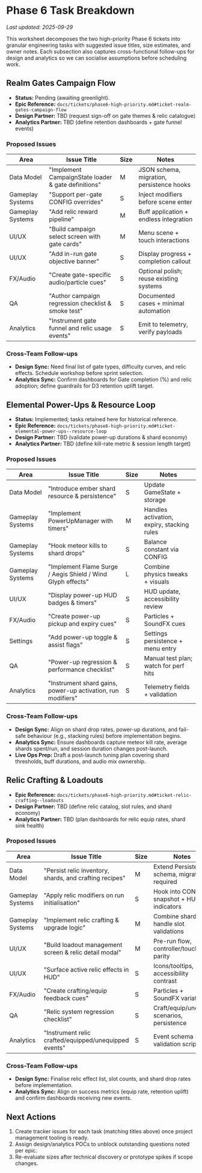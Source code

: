 # Phase 6 Task Breakdown

_Last updated: 2025-09-29_

This worksheet decomposes the two high-priority Phase 6 tickets into granular engineering tasks with suggested issue titles, size estimates, and owner notes. Each subsection also captures cross-functional follow-ups for design and analytics so we can socialise assumptions before scheduling work.

## Realm Gates Campaign Flow
- **Status:** Pending (awaiting greenlight).
- **Epic Reference:** `docs/tickets/phase6-high-priority.md#ticket-realm-gates-campaign-flow`
- **Design Partner:** TBD (request sign-off on gate themes & relic catalogue)
- **Analytics Partner:** TBD (define retention dashboards + gate funnel events)

### Proposed Issues
| Area | Issue Title | Size | Notes |
| --- | --- | --- | --- |
| Data Model | "Implement CampaignState loader & gate definitions" | M | JSON schema, migration, persistence hooks |
| Gameplay Systems | "Support per-gate CONFIG overrides" | S | Inject modifiers before scene enter |
| Gameplay Systems | "Add relic reward pipeline" | M | Buff application + endless integration |
| UI/UX | "Build campaign select screen with gate cards" | M | Menu scene + touch interactions |
| UI/UX | "Add in-run gate objective banner" | S | Display progress + completion callout |
| FX/Audio | "Create gate-specific audio/particle cues" | S | Optional polish; reuse existing systems |
| QA | "Author campaign regression checklist & smoke test" | S | Documented cases + minimal automation |
| Analytics | "Instrument gate funnel and relic usage events" | S | Emit to telemetry, verify payloads |

### Cross-Team Follow-ups
- **Design Sync:** Need final list of gate types, difficulty curves, and relic effects. Schedule workshop before sprint selection.
- **Analytics Sync:** Confirm dashboards for Gate completion (%) and relic adoption; define guardrails for D3 retention uplift target.

## Elemental Power-Ups & Resource Loop
- **Status:** Implemented; tasks retained here for historical reference.
- **Epic Reference:** `docs/tickets/phase6-high-priority.md#ticket-elemental-power-ups--resource-loop`
- **Design Partner:** TBD (validate power-up durations & shard economy)
- **Analytics Partner:** TBD (define kill-rate metric & session length target)

### Proposed Issues
| Area | Issue Title | Size | Notes |
| --- | --- | --- | --- |
| Data Model | "Introduce ember shard resource & persistence" | S | Update GameState + storage |
| Gameplay Systems | "Implement PowerUpManager with timers" | M | Handles activation, expiry, stacking rules |
| Gameplay Systems | "Hook meteor kills to shard drops" | S | Balance constant via CONFIG |
| Gameplay Systems | "Implement Flame Surge / Aegis Shield / Wind Glyph effects" | L | Combine physics tweaks + visuals |
| UI/UX | "Display power-up HUD badges & timers" | S | HUD update, accessibility review |
| FX/Audio | "Create power-up pickup and expiry cues" | S | Particles + SoundFX cues |
| Settings | "Add power-up toggle & assist flags" | S | Settings persistence + menu entry |
| QA | "Power-up regression & performance checklist" | S | Manual test plan; watch for perf hits |
| Analytics | "Instrument shard gains, power-up activation, run modifiers" | S | Telemetry fields + validation |

### Cross-Team Follow-ups
- **Design Sync:** Align on shard drop rates, power-up durations, and fail-safe behaviour (e.g., stacking rules) before implementation begins.
- **Analytics Sync:** Ensure dashboards capture meteor kill rate, average shards spent/run, and session duration changes post-launch.
- **Live Ops Prep:** Draft a post-launch tuning plan covering shard thresholds, buff durations, and audio mix ownership.

## Relic Crafting & Loadouts
- **Epic Reference:** `docs/tickets/phase6-high-priority.md#ticket-relic-crafting--loadouts`
- **Design Partner:** TBD (define relic catalog, slot rules, and shard economy)
- **Analytics Partner:** TBD (plan dashboards for relic equip rates, shard sink health)

### Proposed Issues
| Area | Issue Title | Size | Notes |
| --- | --- | --- | --- |
| Data Model | "Persist relic inventory, shards, and crafting recipes" | M | Extend Persistence schema, migration required |
| Gameplay Systems | "Apply relic modifiers on run initialisation" | S | Hook into CONFIG snapshot + HUD indicators |
| Gameplay Systems | "Implement relic crafting & upgrade logic" | M | Combine shards, handle slot validations |
| UI/UX | "Build loadout management screen & relic detail modal" | M | Pre-run flow, controller/touch parity |
| UI/UX | "Surface active relic effects in HUD" | S | Icons/tooltips, accessibility contrast |
| FX/Audio | "Create crafting/equip feedback cues" | S | Particles + SoundFX variations |
| QA | "Relic system regression checklist" | S | Craft/equip/unequip scenarios, persistence |
| Analytics | "Instrument relic crafted/equipped/unequipped events" | S | Event schema + validation script |

### Cross-Team Follow-ups
- **Design Sync:** Finalise relic effect list, slot counts, and shard drop rates before implementation.
- **Analytics Sync:** Align on success metrics (equip rate, retention uplift) and confirm dashboards receiving new events.

## Next Actions
1. Create tracker issues for each task (matching titles above) once project management tooling is ready.
2. Assign design/analytics POCs to unblock outstanding questions noted per epic.
3. Re-evaluate sizes after technical discovery or prototype spikes if scope changes.

